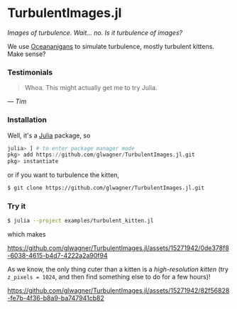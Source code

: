# TurbulentImages.jl

_Images of turbulence. Wait... no. Is it turbulence of images?_

We use [Oceananigans](https://github.com/CliMA/Oceananigans.jl) to simulate turbulence, mostly turbulent kittens. Make sense?

### Testimonials

> Whoa. This might actually get me to try Julia.

_— Tim_

### Installation

Well, it's a [Julia](https://julialang.org/downloads/) package, so

```julia
julia> ] # to enter package manager mode
pkg> add https://github.com/glwagner/TurbulentImages.jl.git
pkg> instantiate
```

or if you want to turbulence the kitten,

```bash
$ git clone https://github.com/glwagner/TurbulentImages.jl.git
```

### Try it

```bash
$ julia --project examples/turbulent_kitten.jl
```

which makes

https://github.com/glwagner/TurbulentImages.jl/assets/15271942/0de378f8-6038-4615-b4d7-4222a2a90f94

As we know, the only thing cuter than a kitten is a _high-resolution kitten_ (try `z_pixels = 1024`, and then find something else to do for a few hours)!

https://github.com/glwagner/TurbulentImages.jl/assets/15271942/82f56828-fe7b-4f36-b8a9-ba747941cb82


